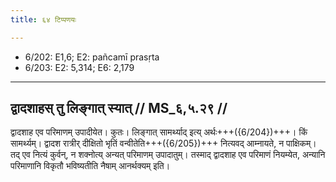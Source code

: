 ```yaml
---
title: ६४ टिप्पणयः

---
```

- 6/202: E1,6; E2: pañcamī prasṛta
- 6/203: E2: 5,314; E6: 2,179

____________________________________________


## द्वादशाहस् तु लिङ्गात् स्यात् // MS_६,५.२९ //

द्वादशाह एव परिमाणम् उपादीयेत। कुतः। लिङ्गात् सामर्थ्याद् इत्य् अर्थः+++({6/204})+++। किं सामर्थ्यम्। द्वादश रात्रीर् दीक्षितो भृतिं वन्वीतेति+++({6/205})+++ नित्यवद् आम्नायते, न पाक्षिकम्। तद् एव नित्यं कुर्वन्, न शक्नोत्य् अन्यत् परिमाणम् उपादातुम्। तस्माद् द्वादशाह एव परिमाणं नियम्येत, अन्यानि परिमाणानि विकृतौ भविष्यतीति नैषाम् आनर्थक्यम् इति।
